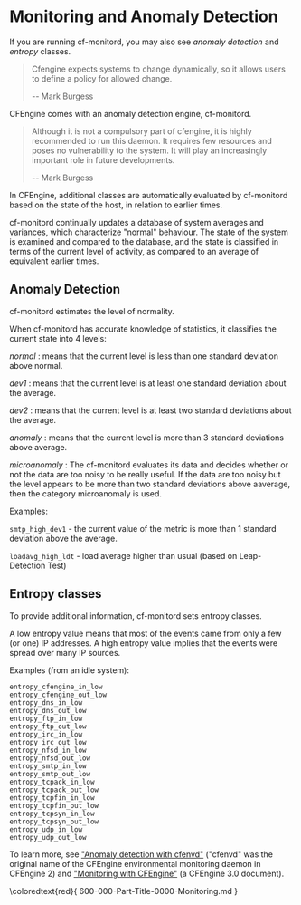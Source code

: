 
<!---
Filename: 600-000-Part-Title-0000-Monitoring.md
-->

# Monitoring and Anomaly Detection

If you are running cf-monitord, you may also see *anomaly detection* and *entropy* classes.

> Cfengine expects systems to change dynamically, so it allows users to define a policy for allowed change.
>
> -- Mark Burgess

CFEngine comes with an anomaly detection engine, cf-monitord.

> Although it is not a compulsory part of cfengine, it is highly recommended to run this daemon. It requires few resources and poses no vulnerability to the system. It will play an increasingly important role in future developments.
>
> -- Mark Burgess

In CFEngine,  additional classes are automatically evaluated by cf-monitord based on the state of the host, in relation to earlier times.

cf-monitord continually updates a database of system averages and variances, which characterize
"normal" behaviour. The state of the system is examined and compared to the database,
and the state is classified in terms of the current level of activity, as compared to an average
of equivalent earlier times.

## Anomaly Detection

cf-monitord estimates the level of normality.

When cf-monitord has accurate knowledge of statistics, it classifies the current state into 4 levels: 

*normal*
: means that the current level is less than one standard deviation above normal.

*dev1*
: means that the current level is at least one standard deviation about the average.

*dev2*
: means that the current level is at least two standard deviations about the average.

*anomaly*
: means that the current level is more than 3 standard deviations above average. 

*microanomaly*
: The cf-monitord evaluates its data and decides whether or not the data are too noisy to be really useful. If the data are too noisy but the level appears to be more than two standard deviations above aaverage, then the category microanomaly is used. 


Examples:

`smtp_high_dev1` - the current value of the metric is more than 1 standard deviation above the average.

`loadavg_high_ldt` - load average higher than usual (based on Leap-Detection Test)

## Entropy classes

To provide additional information, cf-monitord sets entropy classes.

A low entropy value means that most of the events came from only a few (or one) IP addresses. A high entropy value implies that the events were spread over many IP sources.

Examples (from an idle system):

```text
entropy_cfengine_in_low
entropy_cfengine_out_low
entropy_dns_in_low
entropy_dns_out_low
entropy_ftp_in_low
entropy_ftp_out_low
entropy_irc_in_low
entropy_irc_out_low
entropy_nfsd_in_low
entropy_nfsd_out_low
entropy_smtp_in_low
entropy_smtp_out_low
entropy_tcpack_in_low
entropy_tcpack_out_low
entropy_tcpfin_in_low
entropy_tcpfin_out_low
entropy_tcpsyn_in_low
entropy_tcpsyn_out_low
entropy_udp_in_low
entropy_udp_out_low
```

To learn more, see ["Anomaly detection with cfenvd"](http://www.iu.hio.no/cfengine/docs/cfengine-Anomalies.pdf) 
("cfenvd" was the original name of the CFEngine environmental monitoring daemon in CFEngine 2) and
["Monitoring with CFEngine"](https://auth.cfengine.com/archive/manuals/st-monitoring) (a CFEngine 3.0 document).


\coloredtext{red}{ 600-000-Part-Title-0000-Monitoring.md }

